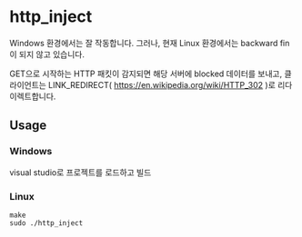 # http_inject
Windows 환경에서는 잘 작동합니다.
그러나, 현재 Linux 환경에서는 backward fin이 되지 않고 있습니다.

GET으로 시작하는 HTTP 패킷이 감지되면 해당 서버에 blocked 데이터를 보내고,
클라이언트는 LINK_REDIRECT( https://en.wikipedia.org/wiki/HTTP_302 )로 리다이렉트합니다.

## Usage
### Windows
visual studio로 프로젝트를 로드하고 빌드
### Linux
```
make
sudo ./http_inject
```
